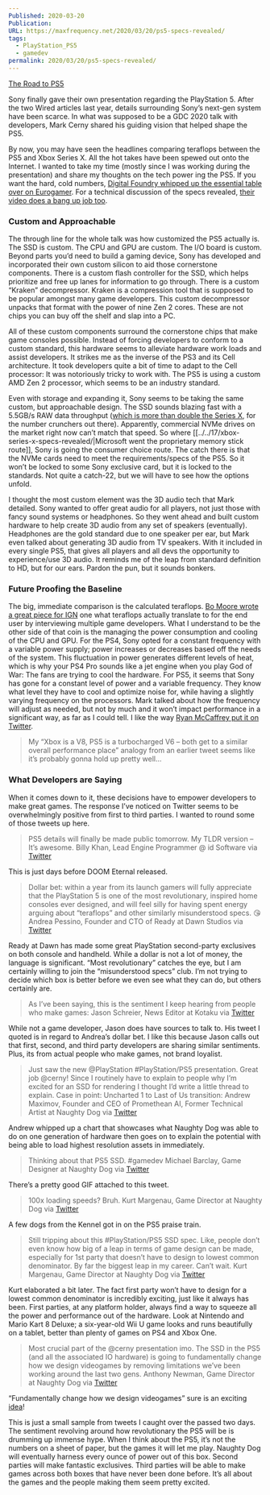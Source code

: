 ```yaml
---
Published: 2020-03-20
Publication: 
URL: https://maxfrequency.net/2020/03/20/ps5-specs-revealed/
tags:
  - PlayStation_PS5
  - gamedev
permalink: 2020/03/20/ps5-specs-revealed/
---
```

[The Road to PS5](https://www.youtube.com/watch?v=ph8LyNIT9sg)

Sony finally gave their own presentation regarding the PlayStation 5. After the two Wired articles last year, details surrounding Sony’s next-gen system have been scarce. In what was supposed to be a GDC 2020 talk with developers, Mark Cerny shared his guiding vision that helped shape the PS5.

By now, you may have seen the headlines comparing teraflops between the PS5 and Xbox Series X. All the hot takes have been spewed out onto the Internet. I wanted to take my time (mostly since I was working during the presentation) and share my thoughts on the tech power ing the PS5. If you want the hard, cold numbers, [Digital Foundry whipped up the essential table over on Eurogamer](https://www.eurogamer.net/articles/digitalfoundry-playstation-5-vs-xbox-series-x-specs-comparison-cpu-gpu-storage-tflops). For a technical discussion of the specs revealed, [their video does a bang up job too](https://youtu.be/4higSVRZlkA).

### Custom and Approachable
The through line for the whole talk was how customized the PS5 actually is. The SSD is custom. The CPU and GPU are custom. The I/O board is custom. Beyond parts you’d need to build a gaming device, Sony has developed and incorporated their own custom silicon to aid those cornerstone components. There is a custom flash controller for the SSD, which helps prioritize and free up lanes for information to go through. There is a custom “Kraken” decompressor. Kraken is a compression tool that is supposed to be popular amongst many game developers. This custom decompressor unpacks that format with the power of nine Zen 2 cores. These are not chips you can buy off the shelf and slap into a PC.

All of these custom components surround the cornerstone chips that make game consoles possible. Instead of forcing developers to conform to a custom standard, this hardware seems to alleviate hardware work loads and assist developers. It strikes me as the inverse of the PS3 and its Cell architecture. It took developers quite a bit of time to adapt to the Cell processor: It was notoriously tricky to work with. The PS5 is using a custom AMD  Zen 2 processor, which seems to be an industry standard.

Even with storage and expanding it, Sony seems to be taking the same custom, but approachable design. The SSD sounds blazing fast with a 5.5GB/s RAW data throughput ([which is more than double the Series X](https://twitter.com/dark1x/status/1240310267407405058), for the number crunchers out there). Apparently, commercial NVMe drives on the market right now can’t match that speed. So where [[../../17/xbox-series-x-specs-revealed/|Microsoft went the proprietary memory stick route]], Sony is going the consumer choice route. The catch there is that the NVMe cards need to meet the requirements/specs of the PS5. So it won’t be locked to some Sony exclusive card, but it is locked to the standards. Not quite a catch-22, but we will have to see how the options unfold.

I thought the most custom element was the 3D audio tech that Mark detailed. Sony wanted to offer great audio for all players, not just those with fancy sound systems or headphones. So they went ahead and built custom hardware to help create 3D audio from any set of speakers (eventually). Headphones are the gold standard due to one speaker per ear, but Mark even talked about generating 3D audio from TV speakers. With it included in every single PS5, that gives all players and all devs the opportunity to experience/use 3D audio. It reminds me of the leap from standard definition to HD, but for our ears. Pardon the pun, but it sounds bonkers.

### Future Proofing the Baseline
The big, immediate comparison is the calculated teraflops. [Bo Moore wrote a great piece for IGN](https://www.ign.com/articles/what-xbox-series-xs-12-teraflops-actually-means-for-graphics-gameplay) one what teraflops actually translate to for the end user by interviewing multiple game developers. What I understand to be the other side of that coin is the managing the power consumption and cooling of the CPU and GPU. For the PS4, Sony opted for a constant frequency with a variable power supply; power increases or decreases based off the needs of the system. This fluctuation in power generates different levels of heat, which is why your PS4 Pro sounds like a jet engine when you play God of War: The fans are trying to cool the hardware. For PS5, it seems that Sony has gone for a constant level of power and a variable frequency. They know what level they have to cool and optimize noise for, while having a slightly varying frequency on the processors. Mark talked about how the frequency will adjust as needed, but not by much and it won’t impact performance in a significant way, as far as I could tell. I like the way [Ryan McCaffrey put it on Twitter](https://twitter.com/DMC_Ryan/status/1240324599855714305).

>My “Xbox is a V8, PS5 is a turbocharged V6 – both get to a similar overall performance place” analogy from an earlier tweet seems like it’s probably gonna hold up pretty well…

### What Developers are Saying
When it comes down to it, these decisions have to empower developers to make great games. The response I’ve noticed on Twitter seems to be overwhelmingly positive from first to third parties. I wanted to round some of those tweets up here.

>PS5 details will finally be made public tomorrow. My TLDR version – It’s awesome.
Billy Khan, Lead Engine Programmer @ id Software via [Twitter](https://twitter.com/billykhan/status/1239924091571908618)

This is just days before DOOM Eternal released.

>Dollar bet: within a year from its launch gamers will fully appreciate that the PlayStation 5 is one of the most revolutionary, inspired home consoles ever designed, and will feel silly for having spent energy arguing about “teraflops” and other similarly misunderstood specs. 😘
Andrea Pessino, Founder and CTO of Ready at Dawn Studios via [Twitter](https://twitter.com/AndreaPessino/status/1240708756041691136)

Ready at Dawn has made some great PlayStation second-party exclusives on both console and handheld. While a dollar is not a lot of money, the language is significant. “Most revolutionary” catches the eye, but I am certainly willing to join the “misunderstood specs” club. I’m not trying to decide which box is better before we even see what they can do, but others certainly are.

>As I’ve been saying, this is the sentiment I keep hearing from people who make games:
Jason Schreier, News Editor at Kotaku via [Twitter](https://twitter.com/jasonschreier/status/1240712840853352448)

While not a game developer, Jason does have sources to talk to. His tweet I quoted is in regard to Andrea’s dollar bet. I like this because Jason calls out that first, second, and third party developers are sharing similar sentiments. Plus, its from actual people who make games, not brand loyalist.

>Just saw the new @PlayStation #PlayStation/PS5 presentation. Great job @cerny! Since I routinely have to explain to people why I’m excited for an SSD for rendering I thought I’d write a little thread to explain. Case in point: Uncharted 1 to Last of Us transition:
Andrew Maximov, Founder and CEO of Promethean AI, Former Technical Artist at Naughty Dog via [Twitter](https://twitter.com/_ArtIsAVerb/status/1240390141232939012)

Andrew whipped up a chart that showcases what Naughty Dog was able to do on one generation of hardware then goes on to explain the potential with being able to load highest resolution assets in immediately.

>Thinking about that PS5 SSD. #gamedev
Michael Barclay, Game Designer at Naughty Dog via [Twitter](https://twitter.com/MotleyGrue/status/1240721713073025024)

There’s a pretty good GIF attached to this tweet.

>100x loading speeds? Bruh.
Kurt Margenau, Game Director at Naughty Dog via [Twitter](https://twitter.com/kurtmargenau/status/1240328261424443393)

A few dogs from the Kennel got in on the PS5 praise train.

>Still tripping about this #PlayStation/PS5 SSD spec. Like, people don’t even know how big of a leap in terms of game design can be made, especially for 1st party that doesn’t have to design to lowest common denominator. By far the biggest leap in my career. Can’t wait.
Kurt Margenau, Game Director at Naughty Dog via [Twitter](https://twitter.com/kurtmargenau/status/1240513815260758016)

Kurt elaborated a bit later. The fact first party won’t have to design for a lowest common denominator is incredibly exciting, just like it always has been. First parties, at any platform holder, always find a way to squeeze all the power and performance out of the hardware. Look at Nintendo and Mario Kart 8 Deluxe; a six-year-old Wii U game looks and runs beautifully on a tablet, better than plenty of games on PS4 and Xbox One.

>Most crucial part of the @cerny presentation imo. The SSD in the PS5 (and all the associated IO hardware) is going to fundamentally change how we design videogames by removing limitations we’ve been working around the last two gens.
Anthony Newman, Game Director at Naughty Dog via [Twitter](https://twitter.com/BadData_/status/1240400315331104768)

“Fundamentally change how we design videogames” sure is an exciting [idea](https://twitter.com/jasonschreier/status/1240329074880454657)!

This is just a small sample from tweets I caught over the passed two days. The sentiment revolving around how revolutionary the PS5 will be is drumming up immense hype. When I think about the PS5, it’s not the numbers on a sheet of paper, but the games it will let me play. Naughty Dog will eventually harness every ounce of power out of this box. Second parties will make fantastic exclusives. Third parties will be able to make games across both boxes that have never been done before. It’s all about the games and the people making them seem pretty excited.